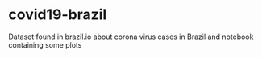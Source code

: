 # covid19-brazil
Dataset found in brazil.io about corona virus cases in Brazil and notebook containing some plots
